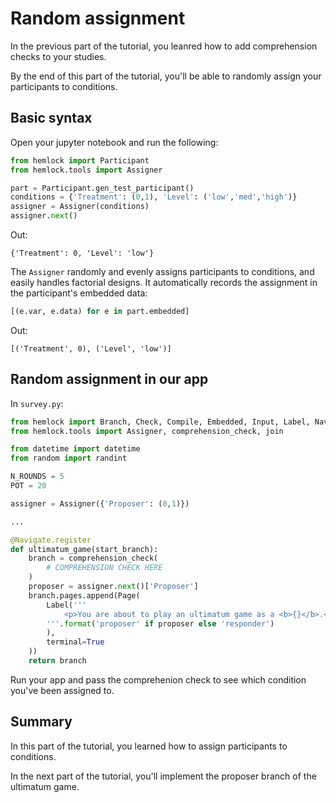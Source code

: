 # Random assignment

In the previous part of the tutorial, you leanred how to add comprehension checks to your studies.

By the end of this part of the tutorial, you'll be able to randomly assign your participants to conditions.

## Basic syntax

Open your jupyter notebook and run the following:

```python
from hemlock import Participant
from hemlock.tools import Assigner

part = Participant.gen_test_participant()
conditions = {'Treatment': (0,1), 'Level': ('low','med','high')}
assigner = Assigner(conditions)
assigner.next()
```

Out:

```
{'Treatment': 0, 'Level': 'low'}
```

The `Assigner` randomly and evenly assigns participants to conditions, and easily handles factorial designs. It automatically records the assignment in the participant's embedded data:

```python
[(e.var, e.data) for e in part.embedded]
```

Out:

```
[('Treatment', 0), ('Level', 'low')]
```

## Random assignment in our app

In `survey.py`:

```python
from hemlock import Branch, Check, Compile, Embedded, Input, Label, Navigate, Page, Range, Select, Submit, Validate, route
from hemlock.tools import Assigner, comprehension_check, join

from datetime import datetime
from random import randint

N_ROUNDS = 5
POT = 20

assigner = Assigner({'Proposer': (0,1)})

...

@Navigate.register
def ultimatum_game(start_branch):
    branch = comprehension_check(
        # COMPREHENSION CHECK HERE
    )
    proposer = assigner.next()['Proposer']
    branch.pages.append(Page(
        Label('''
            <p>You are about to play an ultimatum game as a <b>{}</b>.</p>
        '''.format('proposer' if proposer else 'responder')
        ), 
        terminal=True
    ))
    return branch
```

Run your app and pass the comprehenion check to see which condition you've been assigned to.

## Summary

In this part of the tutorial, you learned how to assign participants to conditions.

In the next part of the tutorial, you'll implement the proposer branch of the ultimatum game.